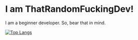 # I am ThatRandomFuckingDev!

I am a beginner developer. So, bear that in mind.


[![Top Langs](https://github-readme-stats.vercel.app/api/top-langs/?username=ThatRandomFuckingDev)](https://github.com/ThatRandomFuckingDev/github-readme-stats)
